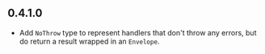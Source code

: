 
## 0.4.1.0

*   Add `NoThrow` type to represent handlers that don't throw any errors, but
    do return a result wrapped in an `Envelope`.
